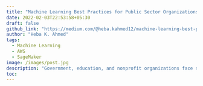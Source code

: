 ```yaml
---
title: "Machine Learning Best Practices for Public Sector Organizations"
date: 2022-02-03T22:53:58+05:30
draft: false
github_link: "https://medium.com/@heba.kahmed12/machine-learning-best-practices-for-public-sector-organizations-30e9ee631e65"
author: "Heba K. Ahmed"
tags:
  - Machine Learning
  - AWS
  - SageMaker
image: /images/post.jpg
description: "Government, education, and nonprofit organizations face several challenges in implementing ML programs to accomplish their mission objectives. This section outlines some of the challenges in seven critical areas of an ML implementation."
toc: 
---
```


